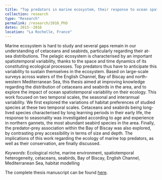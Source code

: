 ```yaml
---
title: "Top predators in marine ecosystem, their response to ocean spatio-temporal variability"
collection: research
type: "Research"
permalink: /research/2016_PhD
dates: 2013--2016
location: "La Rochelle, France"
---
```


Marine ecosystem is hard to study and several gaps remain in our understanding of cetaceans and seabirds, particularly regarding their at-sea distributions. The pelagic
ecosystem is characterised by an important spatiotemporal variability, thanks to the space and time dynamics of its constituting ecological processes. Top predators thus have to
anticipate this variability to sustain themselves in the ecosystem. Based on large-scale surveys across waters of the English Channel, Bay of Biscay and north-western Mediterranean
Sea, this thesis aimed at improving knowledge regarding the distribution of cetaceans and seabirds in the area, and to explore the impact of ocean spatiotemporal variability on their
ecology. This work focused on two temporal scales, the seasonal and interannual variability. We first explored the variations of habitat preferences of studied species at these two
temporal scales. Cetaceans and seabirds being long-lived species characterised by long learning periods in their early life, the response to seasonality was investigated according
to age and experience in northern gannets, the most abundant seabird species in the area. Finally, the predator-prey association within the Bay of Biscay was also explored, by
contrasting prey accessibility in terms of size and depth. The implications of this work regarding the ecology of marine top predators, as well as their conservation, are finally
discussed. 

*Keywords*: Ecological niche, marine environment, spatiotemporal heterogeneity, cetaceans, seabirds, Bay of Biscay, English Channel, Mediterranean Sea, habitat modelling

The complete thesis manuscript can be found [here](https://www.researchgate.net/publication/309634946_Top_predators_in_marine_ecosystem_their_response_to_ocean_spatio-temporal_variability).

